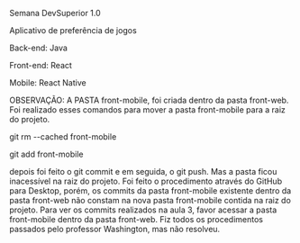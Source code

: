 Semana DevSuperior 1.0

Aplicativo de preferência de jogos

Back-end: Java

Front-end: React

Mobile: React Native

OBSERVAÇÃO: A PASTA front-mobile, foi criada dentro da pasta front-web. Foi realizado esses comandos para mover a pasta front-mobile para a raiz do projeto.


git rm --cached front-mobile

git add front-mobile

depois foi feito o git commit e em seguida, o git push. Mas a pasta ficou inacessível na raiz do projeto. Foi feito o procedimento através do GitHub para Desktop, porém, os commits da pasta front-mobile existente dentro da pasta front-web não constam na nova pasta front-mobile contida na raiz do projeto. Para ver os commits realizados na aula 3, favor acessar a pasta front-mobile dentro da pasta front-web. Fiz todos os procedimentos passados pelo professor Washington, mas não resolveu.
